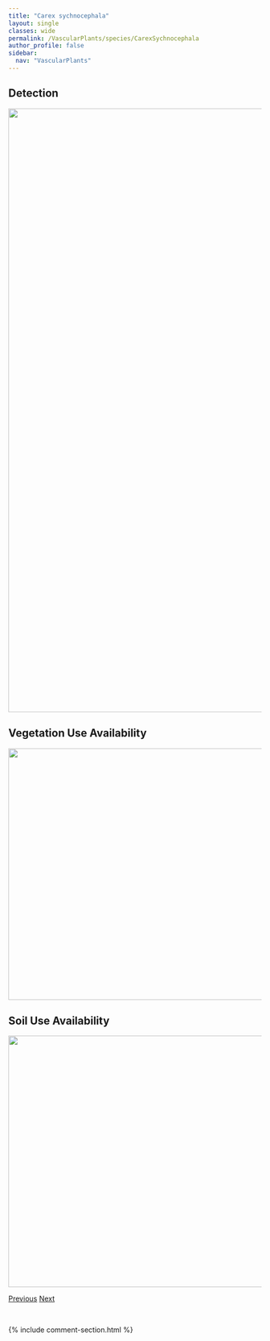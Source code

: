 ```yaml
---
title: "Carex sychnocephala"
layout: single
classes: wide
permalink: /VascularPlants/species/CarexSychnocephala
author_profile: false
sidebar:
  nav: "VascularPlants"
---
```


<h2>Detection</h2>

<a href="https://drive.google.com/uc?export=view&id=1zOtqsGcWBequf37HoiHoT5S022bHihzz">
<img src="https://drive.google.com/uc?export=view&id=1zOtqsGcWBequf37HoiHoT5S022bHihzz" height = "1200" width = "800">
</a>


<h2>Vegetation Use Availability</h2>

<a href="https://drive.google.com/uc?export=view&id=1LA-fM7TKY19HoS2hvjEryZHscTROM3a6">
<img src="https://drive.google.com/uc?export=view&id=1LA-fM7TKY19HoS2hvjEryZHscTROM3a6" height = "500" width = "1000">
</a>


<h2>Soil Use Availability</h2>

<a href="https://drive.google.com/uc?export=view&id=1Dxd3rGq05LbSX3Jn4zOPudJZdKcl4soP">
<img src="https://drive.google.com/uc?export=view&id=1Dxd3rGq05LbSX3Jn4zOPudJZdKcl4soP" height = "500" width = "1000">
</a>


<a href="/DevelopmentWebsite/VascularPlants/species/CarexStipata" class="pagination--pager" title="Carex stipata">Previous</a> <a href="/DevelopmentWebsite/VascularPlants/species/CarexTenera" class="pagination--pager" title="Carex tenera">Next</a>

<p>&nbsp;</p>

{% include comment-section.html %}
